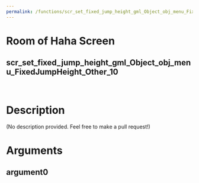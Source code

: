 ```yaml
---
permalink: /functions/scr_set_fixed_jump_height_gml_Object_obj_menu_FixedJumpHeight_Other_10
---
```

# Room of Haha Screen  
## scr_set_fixed_jump_height_gml_Object_obj_menu_FixedJumpHeight_Other_10  
&nbsp;  
# Description  
(No description provided. Feel free to make a pull request!) 
&nbsp;  
# Arguments
## argument0

&nbsp;  


